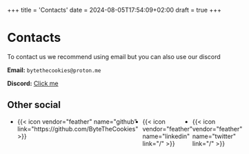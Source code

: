 +++
title = 'Contacts'
date = 2024-08-05T17:54:09+02:00
draft = true
+++


# Contacts

To contact us we recommend using email but you can also use our discord

**Email:** `bytethecookies@proton.me`

**Discord:** [Click me]()

## Other social

<div>
  <ul style='display: flex;'>
    <li class='icon_contacts' style='margin: 0px 10px 0px 0px'>
      {{< icon vendor="feather" name="github" link="https://github.com/ByteTheCookies" >}}
    </li>
    <li class='icon_contacts'>
      {{< icon vendor="feather" name="linkedin" link="/" >}}
    </li>
    <li class='icon_contacts'>
      {{< icon vendor="feather" name="twitter" link="/" >}}
    </li>
  </ul>
</div>